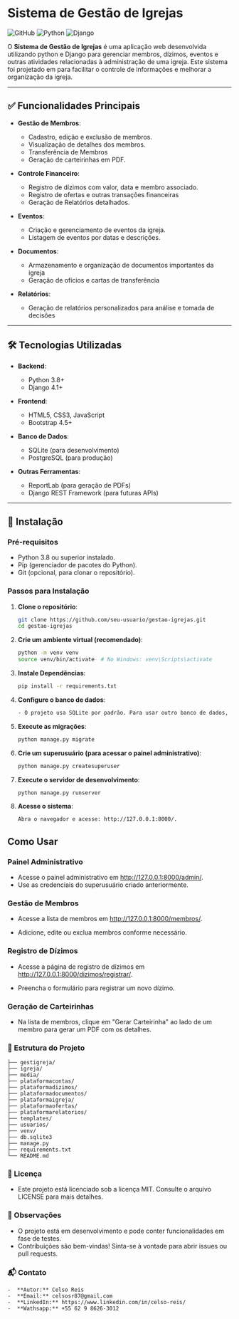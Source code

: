 # Sistema de Gestão de Igrejas

![GitHub](https://img.shields.io/github/license/seu-usuario/seu-repositorio)
![Python](https://img.shields.io/badge/Python-3.8%2B-blue)
![Django](https://img.shields.io/badge/Django-4.1%2B-green)

O **Sistema de Gestão de Igrejas** é uma aplicação web desenvolvida utilizando python e Django para gerenciar membros, dízimos, eventos e outras atividades relacionadas à administração de uma igreja. Este sistema foi projetado em para facilitar o controle de informações e melhorar a organização da igreja.

---

## ✅ Funcionalidades Principais

- **Gestão de Membros**:
  - Cadastro, edição e exclusão de membros.
  - Visualização de detalhes dos membros.
  - Transferência de Membros
  - Geração de carteirinhas em PDF.

- **Controle Financeiro**:
  - Registro de dízimos com valor, data e membro associado.
  - Registro de ofertas e outras transações financeiras
  - Geração de Relatórios detalhados.

- **Eventos**:
  - Criação e gerenciamento de eventos da igreja.
  - Listagem de eventos por datas e descrições.

- **Documentos**:
  - Armazenamento e organização de documentos importantes da igreja
  - Geração de ofícios e cartas de transferência

- **Relatórios**:
  - Geração de relatórios personalizados para análise e tomada de decisões

---

## 🛠️ Tecnologias Utilizadas

  - **Backend**:
    - Python 3.8+
    - Django 4.1+
  
  - **Frontend**:
    - HTML5, CSS3, JavaScript
    - Bootstrap 4.5+
  
  - **Banco de Dados**:
    - SQLite (para desenvolvimento)
    - PostgreSQL (para produção)
  
  - **Outras Ferramentas**:
    - ReportLab (para geração de PDFs)
    - Django REST Framework (para futuras APIs)

---

## 🚀 Instalação

### Pré-requisitos

  - Python 3.8 ou superior instalado.
  - Pip (gerenciador de pacotes do Python).
  - Git (opcional, para clonar o repositório).

### Passos para Instalação

1. **Clone o repositório**:
   ```bash
   git clone https://github.com/seu-usuario/gestao-igrejas.git
   cd gestao-igrejas

2. **Crie um ambiente virtual (recomendado)**:
   ```bash
   python -m venv venv
   source venv/bin/activate  # No Windows: venv\Scripts\activate

3. **Instale Dependências**:
   ```bash
   pip install -r requirements.txt

4. **Configure o banco de dados**:
   ```bash
   - O projeto usa SQLite por padrão. Para usar outro banco de dados, configure o arquivo settings.py.

5. **Execute as migrações**:
   ```bash
   python manage.py migrate
   
6. **Crie um superusuário (para acessar o painel administrativo)**:
   ```bash
   python manage.py createsuperuser

7. **Execute o servidor de desenvolvimento**:
   ```bash
   python manage.py runserver

8. **Acesse o sistema**:
   ```bash
   Abra o navegador e acesse: http://127.0.0.1:8000/.

## Como Usar

###  Painel Administrativo

  - Acesse o painel administrativo em http://127.0.0.1:8000/admin/.
  - Use as credenciais do superusuário criado anteriormente.

###  Gestão de Membros

  - Acesse a lista de membros em http://127.0.0.1:8000/membros/.

  -  Adicione, edite ou exclua membros conforme necessário.

###  Registro de Dízimos

  -  Acesse a página de registro de dízimos em http://127.0.0.1:8000/dizimos/registrar/.

  -  Preencha o formulário para registrar um novo dízimo.

###  Geração de Carteirinhas

  -  Na lista de membros, clique em "Gerar Carteirinha" ao lado de um membro para gerar um PDF com os detalhes.

### 📂  Estrutura do Projeto
    
    ├── gestigreja/
    ├── igreja/
    ├── media/
    ├── plataformacontas/
    ├── plataformadizimos/
    ├── plataformadocumentos/
    ├── plataformaigreja/
    ├── plataformaofertas/
    ├── plataformarelatorios/
    ├── templates/
    ├── usuarios/
    ├── venv/
    ├── db.sqlite3
    ├── manage.py
    ├── requirements.txt
    └── README.md

### 📄  Licença
  - Este projeto está licenciado sob a licença MIT. Consulte o arquivo LICENSE para mais detalhes.

### 📌  Observações

  - O projeto está em desenvolvimento e pode conter funcionalidades em fase de testes.
  - Contribuições são bem-vindas! Sinta-se à vontade para abrir issues ou pull requests.

### 📬  Contato
    -  **Autor:** Celso Reis
    -  **Email:** celsosr87@gmail.com
    -  **LinkedIn:** https://www.linkedin.com/in/celso-reis/
    -  **Wathsapp:** +55 62 9 8626-3012
